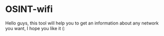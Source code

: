 # OSINT-wifi
Hello guys, this tool will help you to get an information about any network you want, I hope you like it (:
